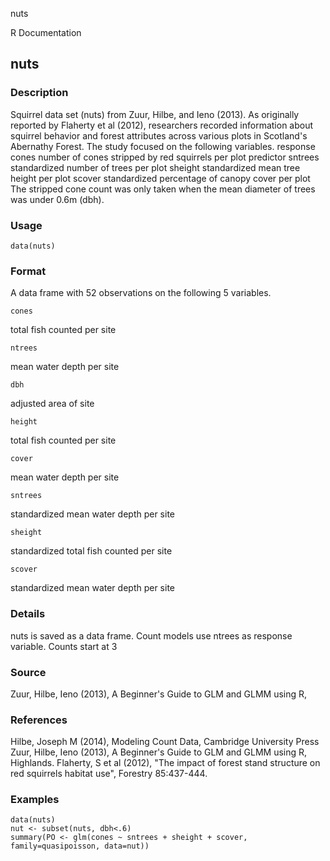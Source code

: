 nuts

R Documentation

## nuts

### Description

Squirrel data set (nuts) from Zuur, Hilbe, and Ieno (2013). As originally
reported by Flaherty et al (2012), researchers recorded information about
squirrel behavior and forest attributes across various plots in Scotland's
Abernathy Forest. The study focused on the following variables. response cones
number of cones stripped by red squirrels per plot predictor sntrees
standardized number of trees per plot sheight standardized mean tree height
per plot scover standardized percentage of canopy cover per plot The stripped
cone count was only taken when the mean diameter of trees was under 0.6m
(dbh).

### Usage

    data(nuts)

### Format

A data frame with 52 observations on the following 5 variables.

`cones`

total fish counted per site

`ntrees`

mean water depth per site

`dbh`

adjusted area of site

`height`

total fish counted per site

`cover`

mean water depth per site

`sntrees`

standardized mean water depth per site

`sheight`

standardized total fish counted per site

`scover`

standardized mean water depth per site

### Details

nuts is saved as a data frame. Count models use ntrees as response variable.
Counts start at 3

### Source

Zuur, Hilbe, Ieno (2013), A Beginner's Guide to GLM and GLMM using R,

### References

Hilbe, Joseph M (2014), Modeling Count Data, Cambridge University Press Zuur,
Hilbe, Ieno (2013), A Beginner's Guide to GLM and GLMM using R, Highlands.
Flaherty, S et al (2012), "The impact of forest stand structure on red
squirrels habitat use", Forestry 85:437-444.

### Examples

    
    data(nuts)
    nut <- subset(nuts, dbh<.6)
    summary(PO <- glm(cones ~ sntrees + sheight + scover, family=quasipoisson, data=nut))

